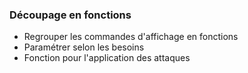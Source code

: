 ### Découpage en fonctions

* Regrouper les commandes d'affichage en fonctions
* Paramétrer selon les besoins
* Fonction pour l'application des attaques
